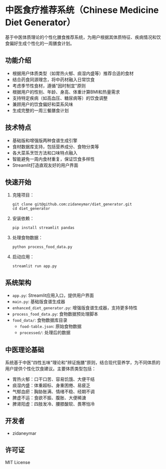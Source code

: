 # 中医食疗推荐系统（Chinese Medicine Diet Generator）

基于中医体质理论的个性化膳食推荐系统，为用户根据其体质特征、疾病情况和饮食偏好生成个性化的一周膳食计划。

## 功能介绍

- 根据用户体质类型（如胃热火郁、痰湿内盛等）推荐合适的食材
- 结合药食同源理念，将中药材融入日常饮食
- 考虑季节性食材，遵循"因时制宜"原则
- 根据用户的性别、年龄、身高、体重计算BMI和热量需求
- 支持特定疾病（如高血压、糖尿病等）的饮食调整
- 兼顾用户的饮食偏好和菜系风味
- 生成完整的一周三餐膳食计划

## 技术特点

- 基础版和增强版两种食谱生成引擎
- 食材数据库支持，包括营养成分、食物分类等
- 各大菜系烹饪方法和口味特点融入
- 智能避免一周内食材重复，保证饮食多样性
- Streamlit打造直观友好的用户界面

## 快速开始

1. 克隆项目：
   ```
   git clone git@github.com:zidaneymar/diet_generator.git
   cd diet_generator
   ```

2. 安装依赖：
   ```
   pip install streamlit pandas
   ```

3. 处理食物数据：
   ```
   python process_food_data.py
   ```

4. 启动应用：
   ```
   streamlit run app.py
   ```

## 系统架构

- `app.py`: Streamlit应用入口，提供用户界面
- `main.py`: 基础版食谱生成器
- `enhanced_diet_generator.py`: 增强版食谱生成器，支持更多特性
- `process_food_data.py`: 食物数据预处理脚本
- `food_data/`: 食物数据库目录
  - `food-table.json`: 原始食物数据
  - `processed/`: 处理后的数据

## 中医理论基础

系统基于中医"四性五味"理论和"辨证施膳"原则，结合现代营养学，为不同体质的用户提供个性化饮食建议。主要体质类型包括：

- 胃热火郁：口干口苦、容易饥饿、大便干结
- 痰湿内盛：体重超标、身重困倦、易疲乏
- 气郁血瘀：胸胁胀满、情绪不稳、经期不调
- 脾虚不运：食欲不振、腹胀、大便稀溏
- 脾肾阳虚：四肢发冷、腰膝酸软、畏寒怕冷

## 开发者

- zidaneymar

## 许可证

MIT License 